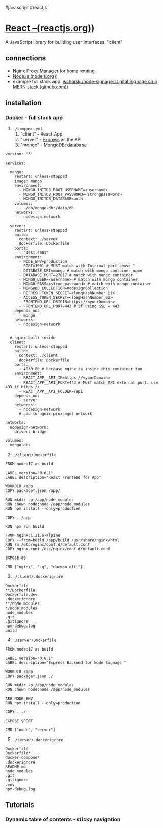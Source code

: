 #javascript #reactjs 
# [React –(reactjs.org)](reactjs.org))
A JavaScript library for building user interfaces. "client"

## connections
- [Nginx Proxy Manager](%F0%9F%93%81developer/Home%20Lab%20%F0%9F%8F%A0/Nginx%20Proxy%20Manager.md) for home routing
- [Node.js (nodejs.org)](nodejs.org))
- example full stack app: [wchorski/node-signage: Digital Signage on a MERN stack (github.com)](github.com))

## installation
### [Docker](%F0%9F%93%81developer/Home%20Lab%20%F0%9F%8F%A0/Docker.md) - full stack app
1. `./compose.yml`
	1. "client" - React App
	2. "server" - [Express](http://expressjs.com/) as the API
	3. "mongo" - [MongoDB: database](https://www.mongodb.com/) 
```
version: '3'
  
services:

  mongo:
    restart: unless-stopped
    image: mongo
    environment:
      - MONGO_INITDB_ROOT_USERNAME=<username>
      - MONGO_INITDB_ROOT_PASSWORD=<strongpassword>
      - MONGO_INITDB_DATABASE=auth
    volumes:
      - ./db/mongo-db:/data/db
    networks:
      - nodesign-network

  server:
    restart: unless-stopped
    build:
      context: ./server
      dockerfile: Dockerfile
    ports:
      - "4031:3001"
    environment:
      - NODE_ENV=production
      - PORT=3001 # MUST match with Internal port above ^
      - DATABASE_URI=mongo # match with mongo container_name
      - DATABASE_PORT=27017 # match with mongo container
      - MONGO_USER=<username> # match with mongo container
      - MONGO_PASS=<strongpassword> # match with mongo container
      - MONGODB_COLLECTION=nodesignCollection
      - REFRESH_TOKEN_SECRET=<longHashNumber_01>
      - ACCESS_TOKEN_SECRET=<longHashNumber_02>
      - FRONTEND_URL_ORIGIN=https://<yourDomain>
      - FRONTEND_URL_PORT=443 # if using SSL = 443
    depends_on:
      - mongo
    networks:
      - nodesign-network
  

  # nginx built inside
  client:
    restart: unless-stopped
    build:
      context: ./client
      dockerfile: Dockerfile
    ports:
      - 4030:80 # because nginx is inside this container too
    environment:
      - REACT_APP__API_IP=https://<yourDomain>
      - REACT_APP__API_PORT=443 # MUST match API external port. use 433 if https://
      - REACT_APP__API_FOLDER=/api
    depends_on:
      - server
    networks:
      - nodesign-network
      # add to ngnix-prox-mgmt network

networks:
  nodesign-network:
    driver: bridge

volumes:
  mongo-db:
```

2. `./client/Dockerfile`
```
FROM node:17 as build

LABEL version="0.0.1"
LABEL description="React Frontend for App"

WORKDIR /app
COPY package*.json /app/

RUN mkdir -p /app/node_modules
RUN chown node:node /app/node_modules
RUN npm install --only=production

COPY . /app

RUN npm run build 

FROM nginx:1.21.6-alpine
COPY --from=build /app/build /usr/share/nginx/html
RUN rm /etc/nginx/conf.d/default.conf
COPY nginx.conf /etc/nginx/conf.d/default.conf

EXPOSE 80

CMD ["nginx", "-g", "daemon off;"]
```

3. `./client/.dockerignore`
```
Dockerfile
**/Dockerfile
Dockerfile.dev
.dockerignore
**/node_modules
*/node_modules
node_modules
.git
.gitignore
npm-debug.log
build
```

4. `./server/Dockerfile`
```
FROM node:17 as build

LABEL version="0.0.1"
LABEL description="Express Backend for Node Signage "

WORKDIR /app
COPY package*.json ./

RUN mkdir -p /app/node_modules
RUN chown node:node /app/node_modules

ARG NODE_ENV
RUN npm install --only=production

COPY . ./

EXPOSE $PORT

CMD ["node", "server"]
```

5. `./server/.dockerignore`
```
Dockerfile
Dockerfile*
docker-compose*
.dockerignore
README.md
node_modules
.git
.gitignore
.env
npm-debug.log
```


## Tutorials
### Dynamic table of contents - sticky navigation
[](https://www.emgoto.com/react-table-of-contents/#:~:text=How%20to%20build%20a%20table%20of%20contents%20in,Creating%20a%20table%20of%20contents%20with%20Gatsby%20)